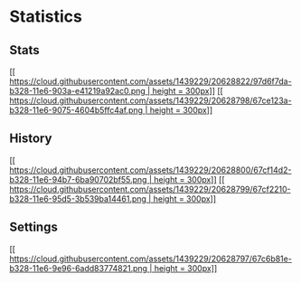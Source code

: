 # Statistics
## Stats

[[[ https://cloud.githubusercontent.com/assets/1439229/20628822/97d6f7da-b328-11e6-903a-e41219a92ac0.png | height = 300px]]](https://cloud.githubusercontent.com/assets/1439229/20628822/97d6f7da-b328-11e6-903a-e41219a92ac0.png)
[[[ https://cloud.githubusercontent.com/assets/1439229/20628798/67ce123a-b328-11e6-9075-4604b5ffc4af.png | height = 300px]]](https://cloud.githubusercontent.com/assets/1439229/20628798/67ce123a-b328-11e6-9075-4604b5ffc4af.png)

## History
[[[ https://cloud.githubusercontent.com/assets/1439229/20628800/67cf14d2-b328-11e6-94b7-6ba90702bf55.png | height = 300px]]](https://cloud.githubusercontent.com/assets/1439229/20628800/67cf14d2-b328-11e6-94b7-6ba90702bf55.png)
[[[ https://cloud.githubusercontent.com/assets/1439229/20628799/67cf2210-b328-11e6-95d5-3b539ba14461.png | height = 300px]]](https://cloud.githubusercontent.com/assets/1439229/20628799/67cf2210-b328-11e6-95d5-3b539ba14461.png)


## Settings
[[[ https://cloud.githubusercontent.com/assets/1439229/20628797/67c6b81e-b328-11e6-9e96-6add83774821.png | height = 300px]]](https://cloud.githubusercontent.com/assets/1439229/20628797/67c6b81e-b328-11e6-9e96-6add83774821.png)